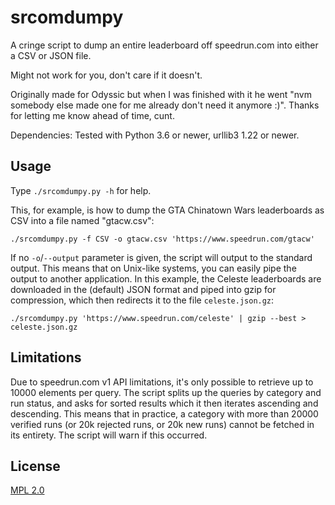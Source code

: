 # srcomdumpy

A cringe script to dump an entire leaderboard off speedrun.com into either a CSV or JSON file.

Might not work for you, don't care if it doesn't.

Originally made for Odyssic but when I was finished with it he went "nvm somebody else made one for me already don't need it anymore :)". Thanks for letting me know ahead of time, cunt.

Dependencies: Tested with Python 3.6 or newer, urllib3 1.22 or newer.


## Usage

Type `./srcomdumpy.py -h` for help.

This, for example, is how to dump the GTA Chinatown Wars leaderboards as CSV into a file named "gtacw.csv":

```
./srcomdumpy.py -f CSV -o gtacw.csv 'https://www.speedrun.com/gtacw'
```

If no `-o`/`--output` parameter is given, the script will output to the standard output. This means that on Unix-like systems, you can easily pipe the output to another application. In this example, the Celeste leaderboards are downloaded in the (default) JSON format and piped into gzip for compression, which then redirects it to the file `celeste.json.gz`:

```
./srcomdumpy.py 'https://www.speedrun.com/celeste' | gzip --best > celeste.json.gz
```


## Limitations

Due to speedrun.com v1 API limitations, it's only possible to retrieve up to 10000 elements per query. The script splits up the queries by category and run status, and asks for sorted results which it then iterates ascending and descending. This means that in practice, a category with more than 20000 verified runs (or 20k rejected runs, or 20k new runs) cannot be fetched in its entirety. The script will warn if this occurred.


## License

[MPL 2.0](https://www.mozilla.org/en-US/MPL/2.0/)
